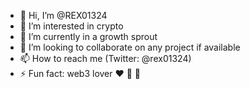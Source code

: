 - 👋 Hi, I’m @REX01324
- 👀 I’m interested in crypto 
- 🌱 I’m currently in a growth sprout 
- 💞️ I’m looking to collaborate on any project if available 
- 📫 How to reach me (Twitter: @rex01324)
- ⚡ Fun fact: web3 lover ❤️ 💙 💜 

<!---
REX01324/REX01324 is a ✨ special ✨ repository because its `README.md` (this file) appears on your GitHub profile.
You can click the Preview link to take a look at your changes.
--->
